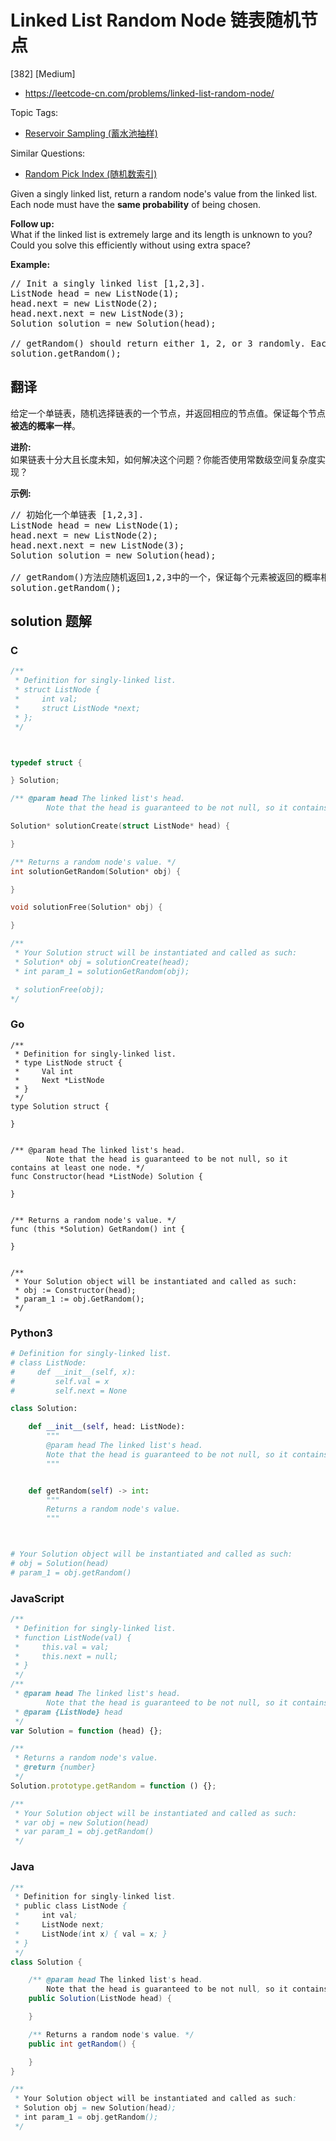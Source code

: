 # Linked List Random Node 链表随机节点

[382] [Medium]

- https://leetcode-cn.com/problems/linked-list-random-node/

Topic Tags:

- [Reservoir Sampling (蓄水池抽样)](https://leetcode-cn.com/tag/reservoir-sampling/)

Similar Questions:

- [Random Pick Index (随机数索引)](https://leetcode-cn.com/problems/random-pick-index/)

Given a singly linked list, return a random node's value from the linked list. Each node must have the **same probability** of being chosen.

**Follow up:**  
What if the linked list is extremely large and its length is unknown to you? Could you solve this efficiently without using extra space?

**Example:**

<pre>// Init a singly linked list [1,2,3].
ListNode head = new ListNode(1);
head.next = new ListNode(2);
head.next.next = new ListNode(3);
Solution solution = new Solution(head);

// getRandom() should return either 1, 2, or 3 randomly. Each element should have equal probability of returning.
solution.getRandom();
</pre>

## 翻译

给定一个单链表，随机选择链表的一个节点，并返回相应的节点值。保证每个节点**被选的概率一样**。

**进阶:**  
如果链表十分大且长度未知，如何解决这个问题？你能否使用常数级空间复杂度实现？

**示例:**

<pre>// 初始化一个单链表 [1,2,3].
ListNode head = new ListNode(1);
head.next = new ListNode(2);
head.next.next = new ListNode(3);
Solution solution = new Solution(head);

// getRandom()方法应随机返回1,2,3中的一个，保证每个元素被返回的概率相等。
solution.getRandom();
</pre>

## solution 题解

### C

```c
/**
 * Definition for singly-linked list.
 * struct ListNode {
 *     int val;
 *     struct ListNode *next;
 * };
 */



typedef struct {

} Solution;

/** @param head The linked list's head.
        Note that the head is guaranteed to be not null, so it contains at least one node. */

Solution* solutionCreate(struct ListNode* head) {

}

/** Returns a random node's value. */
int solutionGetRandom(Solution* obj) {

}

void solutionFree(Solution* obj) {

}

/**
 * Your Solution struct will be instantiated and called as such:
 * Solution* obj = solutionCreate(head);
 * int param_1 = solutionGetRandom(obj);

 * solutionFree(obj);
*/
```

### Go

```golang
/**
 * Definition for singly-linked list.
 * type ListNode struct {
 *     Val int
 *     Next *ListNode
 * }
 */
type Solution struct {

}


/** @param head The linked list's head.
        Note that the head is guaranteed to be not null, so it contains at least one node. */
func Constructor(head *ListNode) Solution {

}


/** Returns a random node's value. */
func (this *Solution) GetRandom() int {

}


/**
 * Your Solution object will be instantiated and called as such:
 * obj := Constructor(head);
 * param_1 := obj.GetRandom();
 */
```

### Python3

```python
# Definition for singly-linked list.
# class ListNode:
#     def __init__(self, x):
#         self.val = x
#         self.next = None

class Solution:

    def __init__(self, head: ListNode):
        """
        @param head The linked list's head.
        Note that the head is guaranteed to be not null, so it contains at least one node.
        """


    def getRandom(self) -> int:
        """
        Returns a random node's value.
        """



# Your Solution object will be instantiated and called as such:
# obj = Solution(head)
# param_1 = obj.getRandom()
```

### JavaScript

```javascript
/**
 * Definition for singly-linked list.
 * function ListNode(val) {
 *     this.val = val;
 *     this.next = null;
 * }
 */
/**
 * @param head The linked list's head.
        Note that the head is guaranteed to be not null, so it contains at least one node.
 * @param {ListNode} head
 */
var Solution = function (head) {};

/**
 * Returns a random node's value.
 * @return {number}
 */
Solution.prototype.getRandom = function () {};

/**
 * Your Solution object will be instantiated and called as such:
 * var obj = new Solution(head)
 * var param_1 = obj.getRandom()
 */
```

### Java

```java
/**
 * Definition for singly-linked list.
 * public class ListNode {
 *     int val;
 *     ListNode next;
 *     ListNode(int x) { val = x; }
 * }
 */
class Solution {

    /** @param head The linked list's head.
        Note that the head is guaranteed to be not null, so it contains at least one node. */
    public Solution(ListNode head) {

    }

    /** Returns a random node's value. */
    public int getRandom() {

    }
}

/**
 * Your Solution object will be instantiated and called as such:
 * Solution obj = new Solution(head);
 * int param_1 = obj.getRandom();
 */
```
